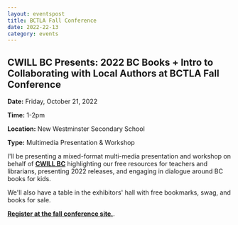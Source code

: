 ```yaml
---
layout: eventspost
title: BCTLA Fall Conference
date: 2022-22-13
category: events
---
```


## CWILL BC Presents: 2022 BC Books + Intro to Collaborating with Local Authors at BCTLA Fall Conference

**Date:** Friday, October 21, 2022

**Time:** 1-2pm

**Location:** New Westminster Secondary School

**Type:** Multimedia Presentation & Workshop

I'll be presenting a mixed-format multi-media presentation and workshop on behalf of **[CWILL BC](https://cwillbc.org)** highlighting our free resources for teachers and librarians, presenting 2022 releases, and engaging in dialogue around BC books for kids. 

We'll also have a table in the exhibitors' hall with free bookmarks, swag, and books for sale.

[**Register at the fall conference site.**](https://bctla.ourconference.ca/index.php#).
